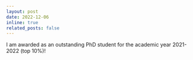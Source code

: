 ```yaml
---
layout: post
date: 2022-12-06
inline: true
related_posts: false
---
```


I am awarded as an outstanding PhD student for the academic year 2021-2022 (top 10%)!
